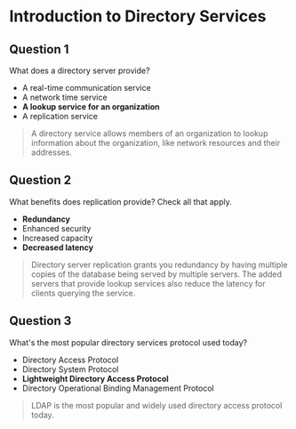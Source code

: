 # Introduction to Directory Services

## Question 1

What does a directory server provide?

* A real-time communication service
* A network time service
* **A lookup service for an organization**
* A replication service

> A directory service allows members of an organization to lookup information about the organization, like network resources and their addresses.

## Question 2

What benefits does replication provide? Check all that apply.

* **Redundancy**
* Enhanced security
* Increased capacity
* **Decreased latency**

> Directory server replication grants you redundancy by having multiple copies of the database being served by multiple servers. The added servers that provide lookup services also reduce the latency for clients querying the service.

## Question 3

What's the most popular directory services protocol used today?

* Directory Access Protocol
* Directory System Protocol
* **Lightweight Directory Access Protocol**
* Directory Operational Binding Management Protocol

> LDAP is the most popular and widely used directory access protocol today.